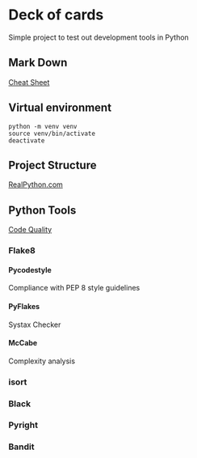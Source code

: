 # Deck of cards
Simple project to test out development tools in Python

## Mark Down
[Cheat Sheet](https://towardsdatascience.com/the-ultimate-markdown-cheat-sheet-3d3976b31a0#fd13)

## Virtual environment
```
python -m venv venv
source venv/bin/activate
deactivate
```

## Project Structure
[RealPython.com](https://realpython.com/python-application-layouts/)

## Python Tools
[Code Quality](https://itnext.io/essential-tools-for-improving-code-quality-in-python-d24ca3b963d4?gi=97defc488bb3)

### Flake8

#### Pycodestyle
Compliance with PEP 8 style guidelines

#### PyFlakes
Systax Checker

#### McCabe
Complexity analysis

### isort

### Black

### Pyright

### Bandit


